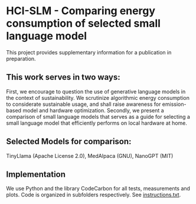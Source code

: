 # HCI-SLM - Comparing energy consumption of selected small language model

This project provides supplementary information for a publication in preparation.

## This work serves in two ways:
First, we encourage to question the use of generative language models in the context of sustainability. We scrutinize algorithmic energy consumption to considerate sustainable usage, and shall raise awareness for emission-based model and hardware optimization.
Secondly, we present a comparison of small language models that serves as a guide for selecting a small language model that efficiently performs on local hardware at home.

## Selected Models for comparison: 
TinyLlama (Apache License 2.0), MedAlpaca (GNU), NanoGPT (MIT)

## Implementation
We use Python and the library CodeCarbon for all tests, measurements and plots. Code is organized in subfolders respectively. 
See [instructions.txt](instructions.txt).

